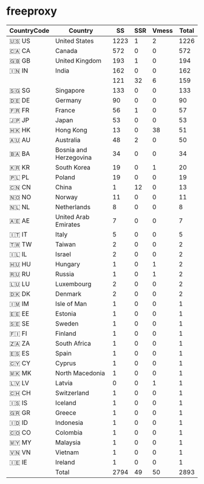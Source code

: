 # freeproxy

|CountryCode|Country|SS|SSR|Vmess|Total|
|  ----  | ----  |  ----  | ----  |  ----  | ----  |
|🇺🇸 US|United States|1223|1|2|1226|
|🇨🇦 CA|Canada|572|0|0|572|
|🇬🇧 GB|United Kingdom|193|1|0|194|
|🇮🇳 IN|India|162|0|0|162|
| ||121|32|6|159|
|🇸🇬 SG|Singapore|133|0|0|133|
|🇩🇪 DE|Germany|90|0|0|90|
|🇫🇷 FR|France|56|1|0|57|
|🇯🇵 JP|Japan|53|0|0|53|
|🇭🇰 HK|Hong Kong|13|0|38|51|
|🇦🇺 AU|Australia|48|2|0|50|
|🇧🇦 BA|Bosnia and Herzegovina|34|0|0|34|
|🇰🇷 KR|South Korea|19|0|1|20|
|🇵🇱 PL|Poland|19|0|0|19|
|🇨🇳 CN|China|1|12|0|13|
|🇳🇴 NO|Norway|11|0|0|11|
|🇳🇱 NL|Netherlands|8|0|0|8|
|🇦🇪 AE|United Arab Emirates|7|0|0|7|
|🇮🇹 IT|Italy|5|0|0|5|
|🇹🇼 TW|Taiwan|2|0|0|2|
|🇮🇱 IL|Israel|2|0|0|2|
|🇭🇺 HU|Hungary|1|0|1|2|
|🇷🇺 RU|Russia|1|0|1|2|
|🇱🇺 LU|Luxembourg|2|0|0|2|
|🇩🇰 DK|Denmark|2|0|0|2|
|🇮🇲 IM|Isle of Man|1|0|0|1|
|🇪🇪 EE|Estonia|1|0|0|1|
|🇸🇪 SE|Sweden|1|0|0|1|
|🇫🇮 FI|Finland|1|0|0|1|
|🇿🇦 ZA|South Africa|1|0|0|1|
|🇪🇸 ES|Spain|1|0|0|1|
|🇨🇾 CY|Cyprus|1|0|0|1|
|🇲🇰 MK|North Macedonia|1|0|0|1|
|🇱🇻 LV|Latvia|0|0|1|1|
|🇨🇭 CH|Switzerland|1|0|0|1|
|🇮🇸 IS|Iceland|1|0|0|1|
|🇬🇷 GR|Greece|1|0|0|1|
|🇮🇩 ID|Indonesia|1|0|0|1|
|🇨🇴 CO|Colombia|1|0|0|1|
|🇲🇾 MY|Malaysia|1|0|0|1|
|🇻🇳 VN|Vietnam|1|0|0|1|
|🇮🇪 IE|Ireland|1|0|0|1|
||Total|2794|49|50|2893|
